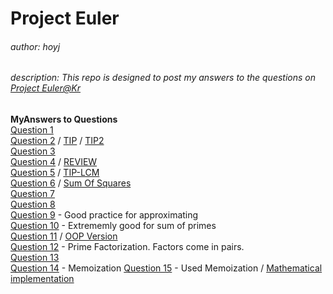 # Project Euler
###### author: hoyj
###### description: This repo is designed to post my answers to the questions on [Project Euler@Kr](http://euler.synap.co.kr)

**MyAnswers to Questions**  
[Question 1](./1.py)   
[Question 2](./2.py) / [TIP](./2_tip.md) / [TIP2](./2_tip2.md)  
[Question 3](./3.py)  
[Question 4](./4.py) / [REVIEW](./4_Answer2.py)  
[Question 5](./5.py) / [TIP-LCM](./5_LCM.md)  
[Question 6](./6.py) / [Sum Of Squares](./6_Squares.md)  
[Question 7](./7.py)  
[Question 8](./8.py)  
[Question 9](./9.py) - Good practice for approximating  
[Question 10](./10.py) - Extrememly good for sum of primes  
[Question 11](./11.py) / [OOP Version](./11_revised.py)  
[Question 12](./12.py) - Prime Factorization. Factors come in pairs.  
[Question 13](./13.py)  
[Question 14](./14.py) - Memoization
[Question 15](./15.py) - Used Memoization / [Mathematical implementation](./15_math.py)  

